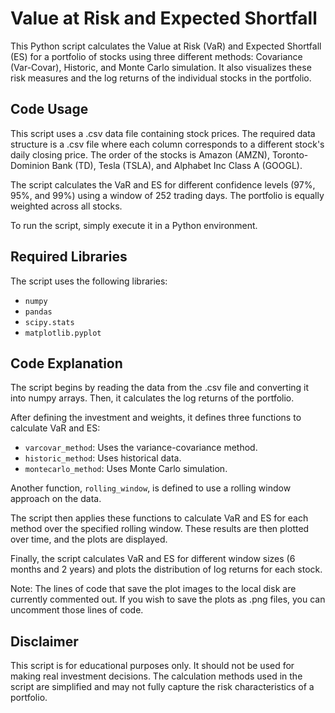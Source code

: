 # Value at Risk and Expected Shortfall

This Python script calculates the Value at Risk (VaR) and Expected Shortfall (ES) for a portfolio of stocks using three different methods: Covariance (Var-Covar), Historic, and Monte Carlo simulation. It also visualizes these risk measures and the log returns of the individual stocks in the portfolio.

## Code Usage

This script uses a .csv data file containing stock prices. The required data structure is a .csv file where each column corresponds to a different stock's daily closing price. The order of the stocks is Amazon (AMZN), Toronto-Dominion Bank (TD), Tesla (TSLA), and Alphabet Inc Class A (GOOGL).

The script calculates the VaR and ES for different confidence levels (97%, 95%, and 99%) using a window of 252 trading days. The portfolio is equally weighted across all stocks.

To run the script, simply execute it in a Python environment.

## Required Libraries

The script uses the following libraries:

- `numpy`
- `pandas`
- `scipy.stats`
- `matplotlib.pyplot`

## Code Explanation

The script begins by reading the data from the .csv file and converting it into numpy arrays. Then, it calculates the log returns of the portfolio.

After defining the investment and weights, it defines three functions to calculate VaR and ES:

- `varcovar_method`: Uses the variance-covariance method.
- `historic_method`: Uses historical data.
- `montecarlo_method`: Uses Monte Carlo simulation.

Another function, `rolling_window`, is defined to use a rolling window approach on the data.

The script then applies these functions to calculate VaR and ES for each method over the specified rolling window. These results are then plotted over time, and the plots are displayed.

Finally, the script calculates VaR and ES for different window sizes (6 months and 2 years) and plots the distribution of log returns for each stock.

Note: The lines of code that save the plot images to the local disk are currently commented out. If you wish to save the plots as .png files, you can uncomment those lines of code.

## Disclaimer

This script is for educational purposes only. It should not be used for making real investment decisions. The calculation methods used in the script are simplified and may not fully capture the risk characteristics of a portfolio.
